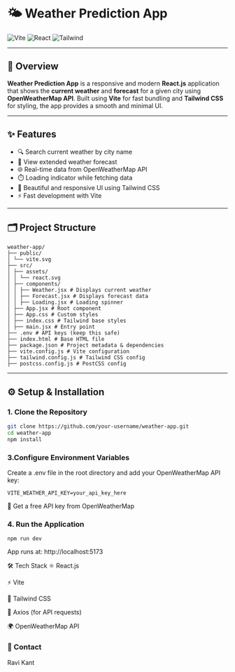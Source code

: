 # 🌤️ Weather Prediction App

![Vite](https://img.shields.io/badge/Built%20with-Vite-blueviolet)
![React](https://img.shields.io/badge/Framework-React-blue)
![Tailwind](https://img.shields.io/badge/Styled%20with-TailwindCSS-38bdf8.svg)

---

## 📌 Overview

**Weather Prediction App** is a responsive and modern **React.js** application that shows the **current weather** and **forecast** for a given city using **OpenWeatherMap API**. Built using **Vite** for fast bundling and **Tailwind CSS** for styling, the app provides a smooth and minimal UI.

---

## ✨ Features

- 🔍 Search current weather by city name
- 📆 View extended weather forecast
- 🌐 Real-time data from OpenWeatherMap API
- ⏱️ Loading indicator while fetching data
- 🌈 Beautiful and responsive UI using Tailwind CSS
- ⚡ Fast development with Vite

---

## 🗂️ Project Structure

```
weather-app/
├── public/
│ └── vite.svg
├── src/
│ ├── assets/
│ │ └── react.svg
│ ├── components/
│ │ ├── Weather.jsx # Displays current weather
│ │ ├── Forecast.jsx # Displays forecast data
│ │ ├── Loading.jsx # Loading spinner
│ ├── App.jsx # Root component
│ ├── App.css # Custom styles
│ ├── index.css # Tailwind base styles
│ ├── main.jsx # Entry point
├── .env # API keys (keep this safe)
├── index.html # Base HTML file
├── package.json # Project metadata & dependencies
├── vite.config.js # Vite configuration
├── tailwind.config.js # Tailwind CSS config
├── postcss.config.js # PostCSS config
```

---

## ⚙️ Setup & Installation

### 1. Clone the Repository

```bash
git clone https://github.com/your-username/weather-app.git
cd weather-app
npm install
```
### 3.Configure Environment Variables
Create a .env file in the root directory and add your OpenWeatherMap API key:
```
VITE_WEATHER_API_KEY=your_api_key_here
```
🔑 Get a free API key from OpenWeatherMap

### 4. Run the Application
```
npm run dev
```
App runs at: http://localhost:5173

🛠 Tech Stack
⚛️ React.js

⚡ Vite

💨 Tailwind CSS

📡 Axios (for API requests)

🌍 OpenWeatherMap API



### 🙌 Contact
Ravi Kant
